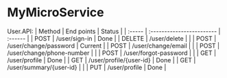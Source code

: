 # MyMicroService

User.API:
| Method | End points                | Status  |
| :----- | :------------------------ | :------ |
| POST   | /user/sign-in             | Done    |
| DELETE | /user/delete              |         |
| POST   | /user/change/password     | Current |
| POST   | /user/change/email        |         |
| POST   | /user/change/phone-number |         |
| POST   | /user/forgot-password     |         |
| GET    | /user/profile             | Done    |
| GET    | /user/profile/{user-id}   | Done    |
| GET    | /user/summary/{user-id}   |         |
| PUT    | /user/profile             | Done    |